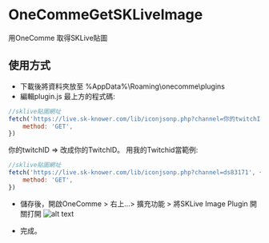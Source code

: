 # OneCommeGetSKLiveImage 
用OneComme 取得SKLive貼圖

## 使用方式

- 下載後將資料夾放至 %AppData%\Roaming\onecomme\plugins
- 編輯plugin.js 最上方的程式碼:
```js
//sklive貼圖網址
fetch('https://live.sk-knower.com/lib/iconjsonp.php?channel=你的twitchID', {
    method: 'GET',
})
```
你的twitchID => 改成你的TwitchID。
用我的Twitchid當範例:
```js
//sklive貼圖網址
fetch('https://live.sk-knower.com/lib/iconjsonp.php?channel=ds83171', {
    method: 'GET',
})
```
- 儲存後，開啟OneComme > 右上...> 擴充功能 > 將SKLive Image Plugin 開關打開
![alt text](https://i.imgur.com/Hs74Pgz.png)

- 完成。